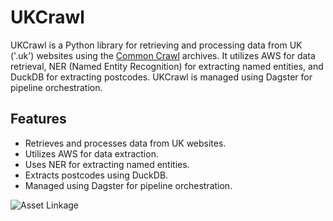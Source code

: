 # UKCrawl

UKCrawl is a Python library for retrieving and processing data from UK ('.uk') websites using the [Common Crawl](https://commoncrawl.org/) archives. It utilizes AWS for data retrieval, NER (Named Entity Recognition) for extracting named entities, and DuckDB for extracting postcodes. UKCrawl is managed using Dagster for pipeline orchestration.

## Features

* Retrieves and processes data from UK websites.
* Utilizes AWS for data extraction.
* Uses NER for extracting named entities.
* Extracts postcodes using DuckDB.
* Managed using Dagster for pipeline orchestration.

![Asset Linkage](https://github.com/cjber/ukcrawl/assets/44099524/152730d1-77e3-4daa-803b-c82fde390428)
